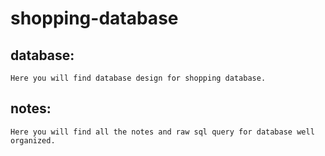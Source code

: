 # shopping-database

## database:
    Here you will find database design for shopping database.

## notes:
    Here you will find all the notes and raw sql query for database well organized.
